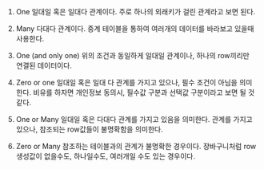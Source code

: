 1. One
일대일 혹은 일대다 관계이다. 주로 하나의 외래키가 걸린 관계라고 보면 된다.

2. Many
다대다 관계이다. 중계 테이블을 통하여 여러개의 데이터를 바라보고 있을때 사용한다.

3. One (and only one)
위의 조건과 동일하게 일대일 관계이나, 하나의 row끼리만 연결된 데이터이다.

4. Zero or one
일대일 혹은 일대 다 관계를 가지고 있으나, 필수 조건이 아님을 의미한다. 비유를 하자면 개인정보 동의시, 필수값 구분과 선택값 구분이라고 보면 될 것 같다.

5. One or Many
일대일 혹은 다대다 관계를 가지고 있음을 의미한다. 관계를 가지고 있으나, 참조되는 row값들이 불명확함을 의미한다.

6. Zero or Many
참조하는 테이블과의 관계가 불명확한 경우이다. 장바구니처럼 row 생성값이 없을수도, 하나일수도, 여러개일 수도 있는 경우이다.